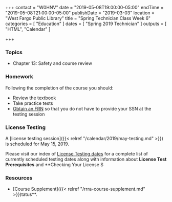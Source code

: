 +++
contact = "W0HNV"
date = "2019-05-08T19:00:00-05:00"
endTime = "2019-05-08T21:00:00-05:00"
publishDate = "2019-03-03"
location = "West Fargo Public Library"
title = "Spring Technician Class Week 6"
categories = [ "Education" ]
dates = [ "Spring 2019 Technician" ]
outputs = [ "HTML", "Calendar" ]

+++
### Topics

* Chapter 13: Safety and course review

### Homework

Following the completion of the course you should:

* Review the textbook
* Take practice tests
* [Obtain an FRN](http://wireless.fcc.gov/uls/index.htm?job=about_getting_started) so that you do not have to provide your SSN at the testing session

### License Testing

A [license testing session]({{< relref "/calendar/2019/may-testing.md" >}})
is scheduled for May 15, 2019.

Please visit our index of [License Testing dates](/dates/license-testing/)
for a complete list of currently scheduled testing dates along with
information about **License Test Prerequisites** and **Checking Your License
S
### Resources

* [Course Supplement]({{< relref "/rrra-course-supplement.md" >}})tatus**.
